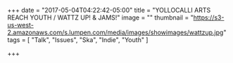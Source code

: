 +++
date = "2017-05-04T04:22:42-05:00"
title = "YOLLOCALLI ARTS REACH YOUTH / WATTZ UP! & JAMS!"
image = ""
thumbnail = "https://s3-us-west-2.amazonaws.com/s.lumpen.com/media/images/showimages/wattzup.jpg"
tags = [ "Talk", "Issues", "Ska", "Indie", "Youth" ]

+++

